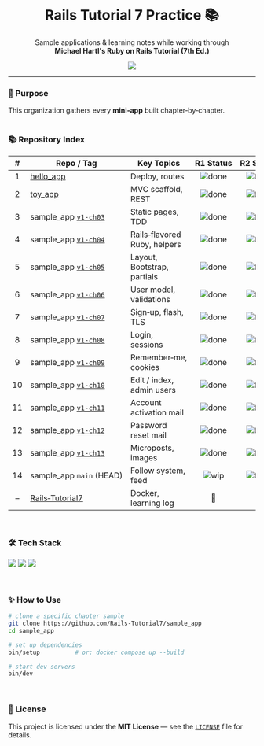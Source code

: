 <div align="center">

<h1>Rails Tutorial 7 Practice 📚</h1>
<p>Sample applications & learning notes while working through<br>
   <strong>Michael Hartl's Ruby on Rails Tutorial (7th Ed.)</strong></p>
<img src="https://img.shields.io/badge/Made%20with-Ruby%20on%20Rails-CC0000?logo=rubyonrails&logoColor=CC0000&labelColor=white" />

</div>

---

### 🚀 Purpose
This organization gathers every **mini‑app** built chapter‑by‑chapter.
<br>
<br>

### 📚 Repository Index
| # | Repo / Tag | Key Topics | R1 Status | R2 Status |
|:--:|---|---|:--:|:--:|
| 1 | [hello_app](https://github.com/Rails-Tutorial7/hello_app) | Deploy, routes | ![done](https://img.shields.io/badge/-Done-28A745?style=flat&labelColor=28A745) | ![todo](https://img.shields.io/badge/-Todo-6C757D?style=flat&labelColor=6C757D) |
| 2 | [toy_app](https://github.com/Rails-Tutorial7/toy_app) | MVC scaffold, REST | ![done](https://img.shields.io/badge/-Done-28A745?style=flat&labelColor=28A745) | ![todo](https://img.shields.io/badge/-Todo-6C757D?style=flat&labelColor=6C757D) |
| 3 | sample_app [`v1‑ch03`](https://github.com/Rails-Tutorial7/sample_app/tree/v1-ch03) | Static pages, TDD | ![done](https://img.shields.io/badge/-Done-28A745?style=flat&labelColor=28A745) | ![todo](https://img.shields.io/badge/-Todo-6C757D?style=flat&labelColor=6C757D) |
| 4 | sample_app [`v1‑ch04`](https://github.com/Rails-Tutorial7/sample_app/tree/v1-ch04) | Rails‑flavored Ruby, helpers | ![done](https://img.shields.io/badge/-Done-28A745?style=flat&labelColor=28A745) | ![todo](https://img.shields.io/badge/-Todo-6C757D?style=flat&labelColor=6C757D) |
| 5 | sample_app [`v1‑ch05`](https://github.com/Rails-Tutorial7/sample_app/tree/v1-ch05) | Layout, Bootstrap, partials | ![done](https://img.shields.io/badge/-Done-28A745?style=flat&labelColor=28A745) | ![todo](https://img.shields.io/badge/-Todo-6C757D?style=flat&labelColor=6C757D) |
| 6 | sample_app [`v1‑ch06`](https://github.com/Rails-Tutorial7/sample_app/tree/v1-ch06) | User model, validations | ![done](https://img.shields.io/badge/-Done-28A745?style=flat&labelColor=28A745) | ![todo](https://img.shields.io/badge/-Todo-6C757D?style=flat&labelColor=6C757D) |
| 7 | sample_app [`v1‑ch07`](https://github.com/Rails-Tutorial7/sample_app/tree/v1-ch07) | Sign‑up, flash, TLS | ![done](https://img.shields.io/badge/-Done-28A745?style=flat&labelColor=28A745) | ![todo](https://img.shields.io/badge/-Todo-6C757D?style=flat&labelColor=6C757D) |
| 8 | sample_app [`v1‑ch08`](https://github.com/Rails-Tutorial7/sample_app/tree/v1-ch08) | Login, sessions | ![done](https://img.shields.io/badge/-Done-28A745?style=flat&labelColor=28A745) | ![todo](https://img.shields.io/badge/-Todo-6C757D?style=flat&labelColor=6C757D) |
| 9 | sample_app [`v1‑ch09`](https://github.com/Rails-Tutorial7/sample_app/tree/v1-ch09) | Remember‑me, cookies | ![done](https://img.shields.io/badge/-Done-28A745?style=flat&labelColor=28A745) | ![todo](https://img.shields.io/badge/-Todo-6C757D?style=flat&labelColor=6C757D) |
|10 | sample_app [`v1‑ch10`](https://github.com/Rails-Tutorial7/sample_app/tree/v1-ch10) | Edit / index, admin users | ![done](https://img.shields.io/badge/-Done-28A745?style=flat&labelColor=28A745) | ![todo](https://img.shields.io/badge/-Todo-6C757D?style=flat&labelColor=6C757D) |
|11 | sample_app [`v1‑ch11`](https://github.com/Rails-Tutorial7/sample_app/tree/v1-ch11) | Account activation mail | ![done](https://img.shields.io/badge/-Done-28A745?style=flat&labelColor=28A745) | ![todo](https://img.shields.io/badge/-Todo-6C757D?style=flat&labelColor=6C757D) |
|12 | sample_app [`v1‑ch12`](https://github.com/Rails-Tutorial7/sample_app/tree/v1-ch12) | Password reset mail | ![done](https://img.shields.io/badge/-Done-28A745?style=flat&labelColor=28A745) | ![todo](https://img.shields.io/badge/-Todo-6C757D?style=flat&labelColor=6C757D) |
|13 | sample_app [`v1‑ch13`](https://github.com/Rails-Tutorial7/sample_app/tree/v1-ch13) | Microposts, images | ![done](https://img.shields.io/badge/-Done-28A745?style=flat&labelColor=28A745) | ![todo](https://img.shields.io/badge/-Todo-6C757D?style=flat&labelColor=6C757D) |
|14 | sample_app `main` (HEAD) | Follow system, feed | ![wip](https://img.shields.io/badge/-WIP-FFAA00?style=flat&labelColor=FFAA00) | ![todo](https://img.shields.io/badge/-Todo-6C757D?style=flat&labelColor=6C757D) |
| – | [Rails‑Tutorial7](https://github.com/Rails-Tutorial7/Rails-Tutorial7) | Docker, learning log | 📝 | 📝 |

<br>

### 🛠 Tech Stack
<p>
  <img src="https://img.shields.io/badge/Ruby-3.3-CC342D?style=flat&logo=ruby&logoColor=white&labelColor=CC342D" />
  <img src="https://img.shields.io/badge/Rails-7.1-CC0000?style=flat&logo=rubyonrails&logoColor=white&labelColor=CC0000" />
  <img src="https://img.shields.io/badge/Docker-%20-2496ED?style=flat&logo=docker&logoColor=white&labelColor=2496ED" />
</p>
<br>

### ✨ How to Use
```bash
# clone a specific chapter sample
git clone https://github.com/Rails-Tutorial7/sample_app
cd sample_app

# set up dependencies
bin/setup          # or: docker compose up --build

# start dev servers
bin/dev
```
<br>

### 📝 License
This project is licensed under the **MIT License** — see the [`LICENSE`](https://github.com/Rails-Tutorial7/.github/blob/main/LICENSE) file for details.
